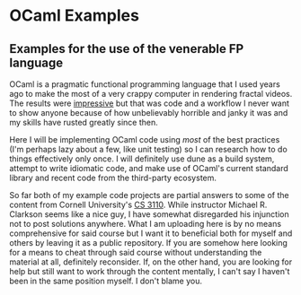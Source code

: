 # OCaml Examples
## Examples for the use of the venerable FP language

OCaml is a pragmatic functional programming language that I used years ago to
make the most of a very crappy computer in rendering fractal videos. The
results were [impressive](https://www.youtube.com/watch?v=DurliwSO00g) but
that was code and a workflow I never want to show anyone because of how
unbelievably horrible and janky it was and my skills have rusted greatly since
then.

Here I will be implementing OCaml code using *most* of the best practices (I'm
perhaps lazy about a few, like unit testing) so I can research how to do
things effectively only once. I will definitely use dune as a build system,
attempt to write idiomatic code, and make use of OCaml's current standard
library and recent code from the third-party ecosystem.

So far both of my example code projects are partial answers to some of the
content from Cornell University's [CS
3110](https://cs3110.github.io/textbook). While instructor Michael R. Clarkson
seems like a nice guy, I have somewhat disregarded his injunction not to post
solutions anywhere. What I am uploading here is by no means comprehensive for
said course but I want it to beneficial both for myself and others by leaving
it as a public repository. If you are somehow here looking for a means to
cheat through said course without understanding the material at all,
definitely reconsider. If, on the other hand, you are looking for help but
still want to work through the content mentally, I can't say I haven't been in
the same position myself. I don't blame you.
